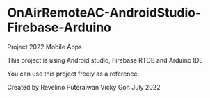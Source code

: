 # OnAirRemoteAC-AndroidStudio-Firebase-Arduino
Project 2022 Mobile Apps

This project is using Android studio, Firebase RTDB and Arduino IDE


You can use this project freely as a reference. 



Created by
Revelino Puteraiwan
Vicky Goh
July 2022
